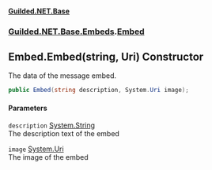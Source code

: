 #### [Guilded.NET.Base](Guilded_NET_Base.md 'Guilded.NET.Base')
### [Guilded.NET.Base.Embeds](Guilded_NET_Base.md#Guilded_NET_Base_Embeds 'Guilded.NET.Base.Embeds').[Embed](Embed.md 'Guilded.NET.Base.Embeds.Embed')
## Embed.Embed(string, Uri) Constructor
The data of the message embed.  
```csharp
public Embed(string description, System.Uri image);
```
#### Parameters
<a name='Guilded_NET_Base_Embeds_Embed_Embed(string_System_Uri)_description'></a>
`description` [System.String](https://docs.microsoft.com/en-us/dotnet/api/System.String 'System.String')  
The description text of the embed
  
<a name='Guilded_NET_Base_Embeds_Embed_Embed(string_System_Uri)_image'></a>
`image` [System.Uri](https://docs.microsoft.com/en-us/dotnet/api/System.Uri 'System.Uri')  
The image of the embed
  
